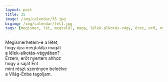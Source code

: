 ```yaml
---
layout: post
title: 35
image: /img/calendar/35.jpg
bigimg: /img/calendar/tel1.jpg
tags: [megismer, lét, megtalál, maga, lélek-alkotás-vágy, érez, erő, nyer, saját Én, rész, szerény, beleél, Világ-Én, tagol]
---
```

Megismerhetem-e a létet,  
hogy újra megtalálja magát  
a lélek-alkotás-vágyában?  
Érzem, erőt nyertem ahhoz  
hogy a saját Ént  
mint részt szerényen beleélve  
a Világ-Énbe tagoljam.
